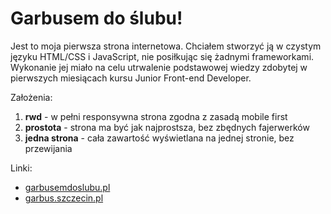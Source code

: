 # Garbusem do ślubu!

Jest to moja pierwsza strona internetowa. Chciałem stworzyć ją w czystym języku HTML/CSS i JavaScript, nie posiłkując się żadnymi frameworkami. Wykonanie jej miało na celu utrwalenie podstawowej wiedzy zdobytej w pierwszych miesiącach kursu Junior Front-end Developer.

Założenia:

1. **rwd** - w pełni responsywna strona zgodna z zasadą mobile first 
1. **prostota** - strona ma być jak najprostsza, bez zbędnych fajerwerków 
1. **jedna strona** - cała zawartość wyświetlana na jednej stronie, bez przewijania

Linki:

+ [garbusemdoslubu.pl](http://garbusemdoslubu.pl)
+ [garbus.szczecin.pl](http://garbus.szczecin.pl)
